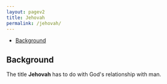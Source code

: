 ```yaml
---
layout: pagev2
title: Jehovah
permalink: /jehovah/
---
```

- [Background](#background)

## Background

The title **Jehovah** has to do with God's relationship with man.